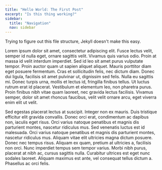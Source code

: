 ```yaml
---
title: "Hello World: The First Post"
excerpt: "Is this thing working?"
sidebar:
  title: "Navigation"
  nav: sidebar
---
```


Trying to figure out this file structure, Jekyll doesn't make this easy.

Lorem ipsum dolor sit amet, consectetur adipiscing elit. Fusce lectus velit, semper id nulla eget, ornare sagittis velit. Vivamus quis varius odio. Proin at massa id velit interdum imperdiet. Sed id leo sit amet purus vulputate tempor. Proin auctor quam ut sapien aliquet aliquet. Mauris porttitor diam eget posuere fermentum. Cras et sollicitudin felis, nec dictum diam. Donec dui ligula, facilisis sit amet pulvinar ut, dignissim sed felis. Nulla eu sagittis mi. Donec turpis urna, mollis et lectus id, fringilla finibus tellus. Ut luctus rutrum erat id placerat. Vestibulum et elementum leo, non pharetra purus. Proin finibus nibh vitae quam laoreet, nec gravida lectus facilisis. Vivamus semper, dolor sit amet rhoncus faucibus, velit velit ornare arcu, eget viverra enim elit ut velit.

Sed egestas placerat lectus at suscipit. Integer non ex mauris. Duis tristique efficitur elit gravida convallis. Donec orci erat, condimentum ac dapibus non, iaculis eget risus. Orci varius natoque penatibus et magnis dis parturient montes, nascetur ridiculus mus. Sed venenatis luctus est id malesuada. Orci varius natoque penatibus et magnis dis parturient montes, nascetur ridiculus mus. Aliquam vitae elit ultricies magna dictum posuere. Donec nec tempus risus. Aliquam ex quam, pretium at ultricies a, facilisis non orci. Nunc imperdiet tempus sem tempor varius. Morbi nibh purus, placerat at nibh ac, cursus sagittis nulla. Curabitur ultrices est eget nunc sodales laoreet. Aliquam maximus est ante, vel consequat tellus dictum a. Phasellus ac orci felis.